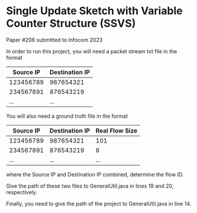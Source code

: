 # Single Update Sketch with Variable Counter Structure (SSVS)
Paper #206 submitted to Infocom 2023

In order to run this project, you will need a packet stream txt file in the format

Source IP | Destination IP
--- | --- 
123456789 | 987654321 
234567891 | 876543219
... | ...



You will also need a ground truth file in the format

Source IP | Destination IP | Real Flow Size
--- | --- | ---
123456789 | 987654321 | 101
234567891 | 876543219 | 8
... | ... | ...

where the Source IP and Destination IP combined, determine the flow ID.

Give the path of these two files to GeneralUtil.java in lines 19 and 20, respectively.

Finally, you need to give the path of the project to GeneralUtil.java in line 14.
